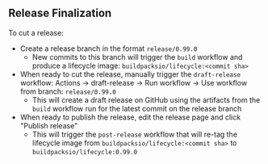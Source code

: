 ## Release Finalization

To cut a release:
- Create a release branch in the format `release/0.99.0`
  - New commits to this branch will trigger the `build` workflow and produce a lifecycle image: `buildpacksio/lifecycle:<commit sha>`
- When ready to cut the release, manually trigger the `draft-release` workflow: Actions -> draft-release -> Run workflow -> Use workflow from branch: `release/0.99.0`
  - This will create a draft release on GitHub using the artifacts from the `build` workflow run for the latest commit on the release branch
- When ready to publish the release, edit the release page and click "Publish release"
  - This will trigger the `post-release` workflow that will re-tag the lifecycle image from `buildpacksio/lifecycle:<commit sha>` to `buildpacksio/lifecycle:0.99.0`